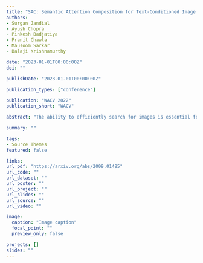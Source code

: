 ```yaml
---
title: "SAC: Semantic Attention Composition for Text-Conditioned Image Retrieval"
authors:
- Surgan Jandial
- Ayush Chopra
- Pinkesh Badjatiya
- Pranit Chawla
- Mausoom Sarkar
- Balaji Krishnamurthy

date: "2023-01-01T00:00:00Z"
doi: ""

publishDate: "2023-01-01T00:00:00Z"

publication_types: ["conference"]

publication: "WACV 2022"
publication_short: "WACV"

abstract: "The ability to efficiently search for images is essential for improving the user experiences across various products. Incorporating user feedback, via multi-modal inputs, to navigate visual search can help tailor retrieved results to specific user queries. We focus on the task of text-conditioned image retrieval that utilizes support text feedback alongside a reference image to retrieve images that concurrently satisfy constraints imposed by both inputs. The task is challenging since it requires learning composite image-text features by incorporating multiple cross-granular semantic edits from text feedback and then applying the same to visual features. To address this, we propose a novel framework SAC which resolves the above in two major steps: "where to see" (Semantic Feature Attention) and "how to change" (Semantic Feature Modification). We systematically show how our architecture streamlines the generation of text-aware image features by removing the need for various modules required by other state-of-art techniques. We present extensive quantitative, qualitative analysis, and ablation studies, to show that our architecture SAC outperforms existing techniques by achieving state-of-the-art performance on 3 benchmark datasets: FashionIQ, Shoes, and Birds-to-Words, while supporting natural language feedback of varying lengths."

summary: ""

tags:
- Source Themes
featured: false

links:
url_pdf: "https://arxiv.org/abs/2009.01485"
url_code: ""
url_dataset: ""
url_poster: ""
url_project: ""
url_slides: ""
url_source: ""
url_video: ""

image:
  caption: "Image caption"
  focal_point: ""
  preview_only: false

projects: []
slides: ""
---
```


